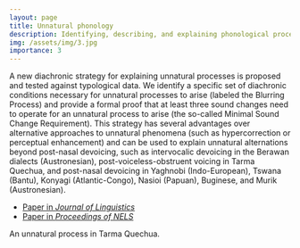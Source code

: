 ```yaml
---
layout: page
title: Unnatural phonology
description: Identifying, describing, and explaining phonological processes that operate against phonetic processes
img: /assets/img/3.jpg
importance: 3
---
```


A new diachronic strategy for explaining unnatural processes is proposed and tested against typological data. We identify a specific set of diachronic conditions necessary for unnatural processes to arise (labeled the Blurring Process) and provide a formal proof that at least three sound changes need to operate for an unnatural process to arise (the so-called Minimal Sound Change Requirement). This strategy has several advantages over alternative approaches to unnatural phenomena (such as hypercorrection or perceptual enhancement) and can be used to explain unnatural alternations beyond post-nasal devoicing, such as intervocalic devoicing in the Berawan dialects (Austronesian), post-voiceless-obstruent voicing in Tarma Quechua, and post-nasal devoicing in Yaghnobi (Indo-European), Tswana (Bantu), Konyagi (Atlantic-Congo), Nasioi (Papuan), Buginese, and Murik (Austronesian).

* [Paper in *Journal of Linguistics*](https://www.cambridge.org/core/journals/journal-of-linguistics/article/postnasal-devoicing-and-the-blurring-process/51B1F27754D14F8BF523B905FFFE3BA1)
* [Paper in *Proceedings of NELS*](https://gbegus.github.io/assets/pdf/begusNazarovNels.pdf)


<div class="row">
    <div class="col-sm mt-3 mt-md-0">
        <img class="img-fluid rounded z-depth-1" src="{{ '/assets/img/3.jpg' | relative_url }}" alt="" title="example image"/>
    </div>
</div>
<div class="caption">
    An unnatural process in Tarma Quechua. 
</div>

